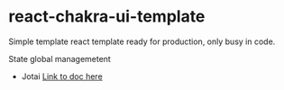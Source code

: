 # react-chakra-ui-template
Simple template react template ready for production, only busy in code.

State global managemetent
- Jotai [Link to doc here]('https://jotai.com')

## 
